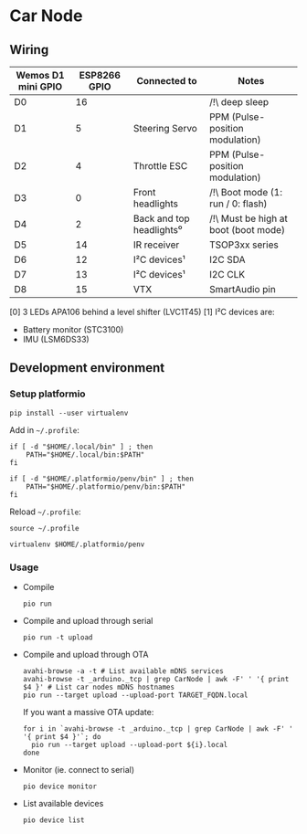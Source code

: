 # Car Node

## Wiring

| Wemos D1 mini GPIO | ESP8266 GPIO | Connected to             | Notes                                |
|--------------------|--------------|--------------------------|--------------------------------------|
| D0                 | 16           |                          | /!\ deep sleep                       |
| D1                 | 5            | Steering Servo           | PPM (Pulse-position modulation)      |
| D2                 | 4            | Throttle ESC             | PPM (Pulse-position modulation)      |
| D3                 | 0            | Front headlights         | /!\ Boot mode (1: run / 0: flash)    |
| D4                 | 2            | Back and top headlights⁰ | /!\ Must be high at boot (boot mode) |
| D5                 | 14           | IR receiver              | TSOP3xx series                       |
| D6                 | 12           | I²C devices¹             | I2C SDA                              |
| D7                 | 13           | I²C devices¹             | I2C CLK                              |
| D8                 | 15           | VTX                      | SmartAudio pin                       |

[0] 3 LEDs APA106 behind a level shifter (LVC1T45)
[1] I²C devices are:
 * Battery monitor (STC3100)
 * IMU (LSM6DS33)

## Development environment

### Setup platformio

```shell
pip install --user virtualenv
```

Add in `~/.profile`:

```shell
if [ -d "$HOME/.local/bin" ] ; then
    PATH="$HOME/.local/bin:$PATH"
fi

if [ -d "$HOME/.platformio/penv/bin" ] ; then
    PATH="$HOME/.platformio/penv/bin:$PATH"
fi
```

Reload `~/.profile`:

```shell
source ~/.profile
```

```shell
virtualenv $HOME/.platformio/penv
```

### Usage

 * Compile

     ```
     pio run
     ```

 * Compile and upload through serial

    ```
    pio run -t upload
    ```

 * Compile and upload through OTA

    ```
    avahi-browse -a -t # List available mDNS services
    avahi-browse -t _arduino._tcp | grep CarNode | awk -F' ' '{ print $4 }' # List car nodes mDNS hostnames
    pio run --target upload --upload-port TARGET_FQDN.local
    ```

    If you want a massive OTA update:

    ```
    for i in `avahi-browse -t _arduino._tcp | grep CarNode | awk -F' ' '{ print $4 }'`; do
      pio run --target upload --upload-port ${i}.local
    done
    ```

 * Monitor (ie. connect to serial)

    ```
    pio device monitor
    ```

 * List available devices

    ```
    pio device list
    ```
